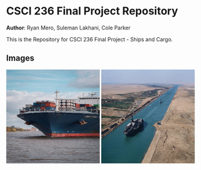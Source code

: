 # CSCI 236 Final Project Repository

**Author**: Ryan Mero, Suleman Lakhani, Cole Parker

This is the Repository for CSCI 236 Final Project - Ships and Cargo. 

## Images
<img src ="/images/shipcargo1.png" height ="250" width = "250"> <img src ="/images/shipcargo2.png" height ="250" width = "250">
